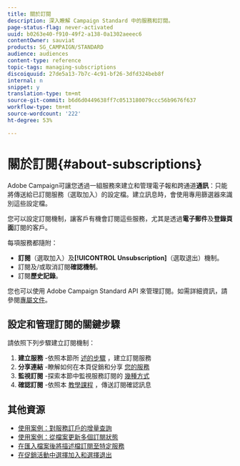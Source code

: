 ```yaml
---
title: 關於訂閱
description: 深入瞭解 Campaign Standard 中的服務和訂閱。
page-status-flag: never-activated
uuid: b0263e40-f910-49f2-a138-0a1302aeeec6
contentOwner: sauviat
products: SG_CAMPAIGN/STANDARD
audience: audiences
content-type: reference
topic-tags: managing-subscriptions
discoiquuid: 27de5a13-7b7c-4c91-bf26-3dfd324beb8f
internal: n
snippet: y
translation-type: tm+mt
source-git-commit: b6d6d0449638ff7c0513180079ccc56b9676f637
workflow-type: tm+mt
source-wordcount: '222'
ht-degree: 53%

---
```



# 關於訂閱{#about-subscriptions}

Adobe Campaign可讓您透過一組服務來建立和管理電子報和跨通道&#x200B;**通訊**：只能將傳送給已訂閱服務（選取加入）的設定檔。建立訊息時，會使用專用篩選器來識別這些設定檔。

您可以設定訂閱機制，讓客戶有機會訂閱這些服務，尤其是透過&#x200B;**電子郵件**&#x200B;及&#x200B;**登錄頁面**&#x200B;訂閱的客戶。

每項服務都隨附：

* **訂閱**（選取加入）及&#x200B;**[!UICONTROL Unsubscription]**（選取退出）機制。
* 訂閱及/或取消訂閱&#x200B;**確認機制**。
* 訂閱&#x200B;**歷史記錄**。

您也可以使用 Adobe Campaign Standard API 來管理訂閱。如需詳細資訊，請參閱[專屬文件](../../api/using/creating-a-service.md)。

## 設定和管理訂閱的關鍵步驟

請依照下列步驟建立訂閱機制：

1. **建立服務** -依照本節所 [述的步驟](../../audiences/using/creating-a-service.md) ，建立訂閱服務
1. **分享連結** -瞭解如何在本頁促銷和分享 [您的服務](../../audiences/using/promoting-a-service.md)
1. **監視訂閱** -探索本節中監視服務訂閱的 [幾種方式](../../audiences/using/monitoring-subscriptions.md)
1. **確認訂閱** -依照本 [教學課程](../../audiences/using/confirming-subscription-to-a-service.md) ，傳送訂閱確認訊息

## 其他資源

* [使用案例：對服務訂戶的增量查詢](../../automating/using/incremental-query-on-subscribers.md)
* [使用案例：從檔案更新多個訂閱狀態](../../automating/using/updating-subscriptions-from-file.md)
* [在匯入檔案後將描述檔訂閱至特定服務](../../automating/using/subscribing-profiles-from-file.md)
* [在促銷活動中選擇加入和選擇退出](../../audiences/using/about-opt-in-and-opt-out-in-campaign.md)
